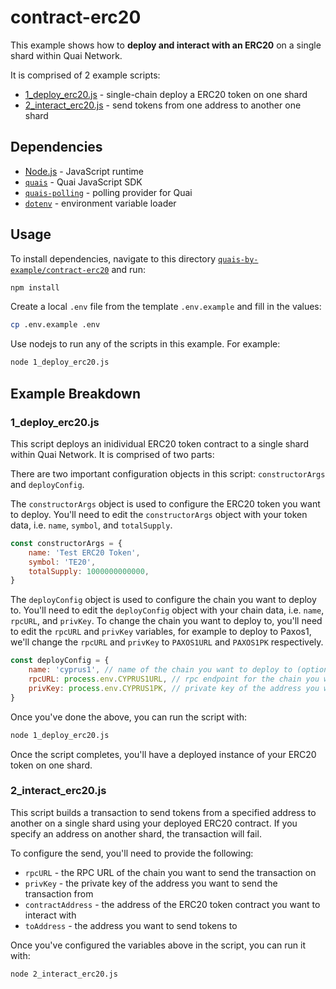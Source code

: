 # contract-erc20

This example shows how to **deploy and interact with an ERC20** on a single shard within Quai Network.

It is comprised of 2 example scripts:

- [1_deploy_erc20.js](./1_deploy_erc20.js) - single-chain deploy a ERC20 token on one shard
- [2_interact_erc20.js](./2_interact_erc20.js) - send tokens from one address to another one shard

## Dependencies

- [Node.js](https://nodejs.org/en/) - JavaScript runtime
- [`quais`](https://www.npmjs.com/package/quais) - Quai JavaScript SDK
- [`quais-polling`](https://www.npmjs.com/package/quais-polling) - polling provider for Quai
- [`dotenv`](https://www.npmjs.com/package/dotenv) - environment variable loader

## Usage

To install dependencies, navigate to this directory [`quais-by-example/contract-erc20`](../contract-erc20/) and run:

```bash
npm install
```

Create a local `.env` file from the template `.env.example` and fill in the values:

```bash
cp .env.example .env
```

Use nodejs to run any of the scripts in this example. For example:

```bash
node 1_deploy_erc20.js
```

## Example Breakdown

### 1_deploy_erc20.js

This script deploys an inidividual ERC20 token contract to a single shard within Quai Network. It is comprised of two parts:

There are two important configuration objects in this script: `constructorArgs` and `deployConfig`.

The `constructorArgs` object is used to configure the ERC20 token you want to deploy. You'll need to edit the `constructorArgs` object with your token data, i.e. `name`, `symbol`, and `totalSupply`.

```js
const constructorArgs = {
	name: 'Test ERC20 Token',
	symbol: 'TE20',
	totalSupply: 1000000000000,
}
```

The `deployConfig` object is used to configure the chain you want to deploy to. You'll need to edit the `deployConfig` object with your chain data, i.e. `name`, `rpcURL`, and `privKey`. To change the chain you want to deploy to, you'll need to edit the `rpcURL` and `privKey` variables, for example to deploy to Paxos1, we'll change the `rpcURL` and `privKey` to `PAXOS1URL` and `PAXOS1PK` respectively.

```js
const deployConfig = {
	name: 'cyprus1', // name of the chain you want to deploy to (optional, just for logging purposes)
	rpcURL: process.env.CYPRUS1URL, // rpc endpoint for the chain you want to deploy to loaded from .env file
	privKey: process.env.CYPRUS1PK, // private key of the address you want to deploy from loaded from .env file
}
```

Once you've done the above, you can run the script with:

```bash
node 1_deploy_erc20.js
```

Once the script completes, you'll have a deployed instance of your ERC20 token on one shard.

### 2_interact_erc20.js

This script builds a transaction to send tokens from a specified address to another on a single shard using your deployed ERC20 contract. If you specify an address on another shard, the transaction will fail.

To configure the send, you'll need to provide the following:

- `rpcURL` - the RPC URL of the chain you want to send the transaction on
- `privKey` - the private key of the address you want to send the transaction from
- `contractAddress` - the address of the ERC20 token contract you want to interact with
- `toAddress` - the address you want to send tokens to

Once you've configured the variables above in the script, you can run it with:

```bash
node 2_interact_erc20.js
```

